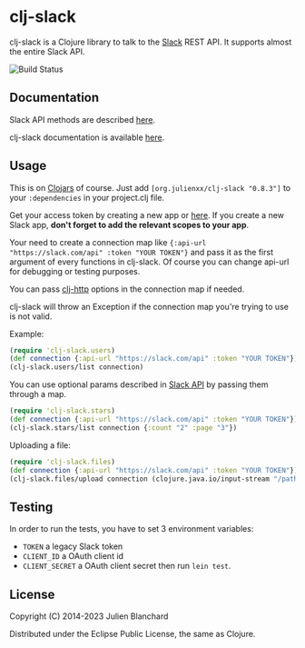 # clj-slack

clj-slack is a Clojure library to talk to the [Slack](http://slack.com) REST API. It supports almost the entire Slack API.

![Build Status](https://travis-ci.org/julienXX/clj-slack.svg?branch=master)

## Documentation

Slack API methods are described [here](https://api.slack.com/methods).

clj-slack documentation is available [here](http://julienblanchard.com/clj-slack/).

## Usage

This is on [Clojars](https://clojars.org/org.julienxx/clj-slack) of course. Just add ```[org.julienxx/clj-slack "0.8.3"]``` to your ```:dependencies``` in your project.clj file.

Get your access token by creating a new app or [here](https://api.slack.com/custom-integrations/legacy-tokens). If you create a new Slack app, **don't forget to add the relevant scopes to your app**.

Your need to create a connection map like ```{:api-url "https://slack.com/api" :token "YOUR TOKEN"}``` and pass it as the first argument of every functions in clj-slack. Of course you can change api-url for debugging or testing purposes.

You can pass [clj-http](https://github.com/dakrone/clj-http) options in the connection map if needed.

clj-slack will throw an Exception if the connection map you're trying to use is not valid.

Example:
```clojure
(require 'clj-slack.users)
(def connection {:api-url "https://slack.com/api" :token "YOUR TOKEN"})
(clj-slack.users/list connection)
```

You can use optional params described in [Slack API](https://api.slack.com/methods) by passing them through a map.
```clojure
(require 'clj-slack.stars)
(def connection {:api-url "https://slack.com/api" :token "YOUR TOKEN"})
(clj-slack.stars/list connection {:count "2" :page "3"})
```

Uploading a file:
```clojure
(require 'clj-slack.files)
(def connection {:api-url "https://slack.com/api" :token "YOUR TOKEN"})
(clj-slack.files/upload connection (clojure.java.io/input-stream "/path/to/file/file.ext") {:channels "CHANNEL_ID", :title "This is a file.})
```

## Testing

In order to run the tests, you have to set 3 environment variables:
- `TOKEN` a legacy Slack token
- `CLIENT_ID` a OAuth client id
- `CLIENT_SECRET` a OAuth client secret
then run `lein test`.

## License

Copyright (C) 2014-2023 Julien Blanchard

Distributed under the Eclipse Public License, the same as Clojure.

